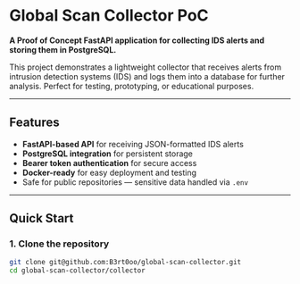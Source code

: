 # Global Scan Collector PoC

**A Proof of Concept FastAPI application for collecting IDS alerts and storing them in PostgreSQL.**  

This project demonstrates a lightweight collector that receives alerts from intrusion detection systems (IDS) and logs them into a database for further analysis. Perfect for testing, prototyping, or educational purposes.

---

## Features

- **FastAPI-based API** for receiving JSON-formatted IDS alerts  
- **PostgreSQL integration** for persistent storage  
- **Bearer token authentication** for secure access  
- **Docker-ready** for easy deployment and testing  
- Safe for public repositories — sensitive data handled via `.env`  

---

## Quick Start

### 1. Clone the repository

```bash
git clone git@github.com:B3rt0oo/global-scan-collector.git
cd global-scan-collector/collector
